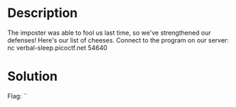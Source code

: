 # Description

The imposter was able to fool us last time, so we've strengthened our defenses!
Here's our list of cheeses.
Connect to the program on our server: nc verbal-sleep.picoctf.net 54640

# Solution



Flag: ``